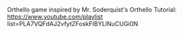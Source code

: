 Orthello game inspired by Mr. Soderquist's Orthello Tutorial: https://www.youtube.com/playlist list=PLA7VQFdAJ2vfytZFoskFIBYLlNuCUGi0N


